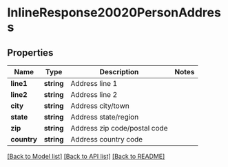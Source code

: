 # InlineResponse20020PersonAddress

## Properties
Name | Type | Description | Notes
------------ | ------------- | ------------- | -------------
**line1** | **string** | Address line 1 | 
**line2** | **string** | Address line 2 | 
**city** | **string** | Address city/town | 
**state** | **string** | Address state/region | 
**zip** | **string** | Address zip code/postal code | 
**country** | **string** | Address country code | 

[[Back to Model list]](../README.md#documentation-for-models) [[Back to API list]](../README.md#documentation-for-api-endpoints) [[Back to README]](../README.md)


